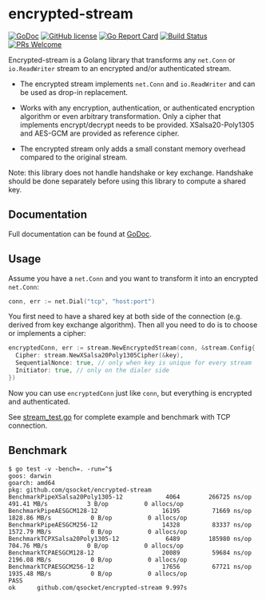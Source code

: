 # encrypted-stream

[![GoDoc](https://godoc.org/github.com/qsocket/encrypted-stream?status.svg)](https://godoc.org/github.com/qsocket/encrypted-stream)
[![GitHub
license](https://img.shields.io/badge/license-Apache%202.0-blue.svg)](LICENSE)
[![Go Report
Card](https://goreportcard.com/badge/github.com/qsocket/encrypted-stream)](https://goreportcard.com/report/github.com/qsocket/encrypted-stream)
[![Build
Status](https://travis-ci.org/qsocket/encrypted-stream.svg?branch=master)](https://travis-ci.org/qsocket/encrypted-stream)
[![PRs
Welcome](https://img.shields.io/badge/PRs-welcome-brightgreen.svg)](#contributing)

Encrypted-stream is a Golang library that transforms any `net.Conn` or
`io.ReadWriter` stream to an encrypted and/or authenticated stream.

- The encrypted stream implements `net.Conn` and `io.ReadWriter` and can be used
  as drop-in replacement.

- Works with any encryption, authentication, or authenticated encryption
  algorithm or even arbitrary transformation. Only a cipher that implements
  encrypt/decrypt needs to be provided. XSalsa20-Poly1305 and AES-GCM are
  provided as reference cipher.

- The encrypted stream only adds a small constant memory overhead compared to
  the original stream.

Note: this library does not handle handshake or key exchange. Handshake should
be done separately before using this library to compute a shared key.

## Documentation

Full documentation can be found at
[GoDoc](https://godoc.org/github.com/qsocket/encrypted-stream).

## Usage

Assume you have a `net.Conn` and you want to transform it into an encrypted
`net.Conn`:

```go
conn, err := net.Dial("tcp", "host:port")
```

You first need to have a shared key at both side of the connection (e.g.
derived from  key exchange algorithm). Then all you need to do is to choose or
implements a cipher:

```go
encryptedConn, err := stream.NewEncryptedStream(conn, &stream.Config{
  Cipher: stream.NewXSalsa20Poly1305Cipher(&key),
  SequentialNonce: true, // only when key is unique for every stream
  Initiator: true, // only on the dialer side
})
```

Now you can use `encryptedConn` just like `conn`, but everything is encrypted
and authenticated.

See [stream_test.go](stream_test.go) for complete example and benchmark with TCP
connection.

## Benchmark

```
$ go test -v -bench=. -run=^$
goos: darwin
goarch: amd64
pkg: github.com/qsocket/encrypted-stream
BenchmarkPipeXSalsa20Poly1305-12    	    4064	    266725 ns/op	 491.41 MB/s	       3 B/op	       0 allocs/op
BenchmarkPipeAESGCM128-12           	   16195	     71669 ns/op	1828.86 MB/s	       0 B/op	       0 allocs/op
BenchmarkPipeAESGCM256-12           	   14328	     83337 ns/op	1572.79 MB/s	       0 B/op	       0 allocs/op
BenchmarkTCPXSalsa20Poly1305-12     	    6489	    185980 ns/op	 704.76 MB/s	       0 B/op	       0 allocs/op
BenchmarkTCPAESGCM128-12            	   20089	     59684 ns/op	2196.08 MB/s	       0 B/op	       0 allocs/op
BenchmarkTCPAESGCM256-12            	   17656	     67721 ns/op	1935.48 MB/s	       0 B/op	       0 allocs/op
PASS
ok  	github.com/qsocket/encrypted-stream	9.997s
```